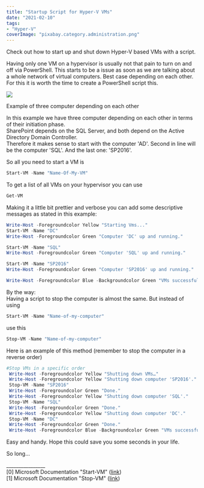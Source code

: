 ```yaml
---
title: "Startup Script for Hyper-V VMs"
date: "2021-02-10"
tags: 
- "Hyper-V"
coverImage: "pixabay.category.administration.png"
---
```


Check out how to start up and shut down Hyper-V based VMs with a script. 

<!--more-->

Having only one VM on a hypervisor is usually not that pain to turn on and off via PowerShell. This starts to be a issue as soon as we are talking about a whole network of virtual computers. Best case depending on each other. For this it is worth the time to create a PowerShell script this.

![](images/ExampleNetwork-1-1024x768.jpg)

Example of three computer depending on each other

In this example we have three computer depending on each other in terms of their initiation phase.  
SharePoint depends on the SQL Server, and both depend on the Active Directory Domain Controller.  
Therefore it makes sense to start with the computer 'AD'. Second in line will be the computer 'SQL'. And the last one: 'SP2016'.

So all you need to start a VM is

```powershell
Start-VM -Name "Name-Of-My-VM"
```

To get a list of all VMs on your hypervisor you can use

```powershell
Get-VM
```

Making it a little bit prettier and verbose you can add some descriptive messages as stated in this example:

```powershell
Write-Host -Foregroundcolor Yellow "Starting Vms..."
Start-VM -Name "DC" 
Write-Host -Foregroundcolor Green "Computer 'DC' up and running." 

Start-VM -Name "SQL" 
Write-Host -Foregroundcolor Green "Computer 'SQL' up and running."

Start-VM -Name "SP2016" 
Write-Host -Foregroundcolor Green "Computer 'SP2016' up and running." 

Write-Host -Foregroundcolor Blue -Backgroundcolor Green "VMs successfully started."
```

By the way:  
Having a script to stop the computer is almost the same. But instead of using

```powershell
Start-VM -Name "Name-of-my-computer"
```

use this

```powershell
Stop-VM -Name "Name-of-my-computer"
```

Here is an example of this method (remember to stop the computer in a reverse order)

```powershell
#Stop VMs in a specific order
 Write-Host -Foregroundcolor Yellow "Shutting down VMs…"
 Write-Host -Foregroundcolor Yellow "Shutting down computer 'SP2016'."
 Stop-VM -Name "SP2016" 
 Write-Host -Foregroundcolor Green "Done."
 Write-Host -Foregroundcolor Yellow "Shutting down computer 'SQL'."
 Stop-VM -Name "SQL" 
 Write-Host -Foregroundcolor Green "Done."
 Write-Host -Foregroundcolor Yellow "Shutting down computer 'DC'."
 Stop-VM -Name "DC" 
 Write-Host -Foregroundcolor Green "Done."
 Write-Host -Foregroundcolor Blue -Backgroundcolor Green "VMs successfully stopped."
```

Easy and handy. Hope this could save you some seconds in your life.

So long...

\_\_\_\_\_\_\_\_\_\_\_\_\_\_\_\_  
\[0\] Microsoft Documentation "Start-VM" ([link](https://docs.microsoft.com/en-us/powershell/module/hyper-v/start-vm?view=win10-ps))  
\[1\] Microsoft Documentation "Stop-VM" ([link](https://docs.microsoft.com/en-us/powershell/module/hyper-v/stop-vm?view=win10-ps))
